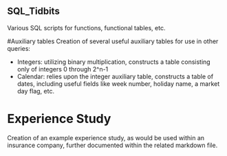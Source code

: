 ## SQL_Tidbits
Various SQL scripts for functions, functional tables, etc.

#Auxiliary tables
Creation of several useful auxiliary tables for use in other queries:
* Integers: utilizing binary multiplication, constructs a table consisting only of integers 0 through 2^n-1
* Calendar: relies upon the integer auxiliary table, constructs a table of dates, including useful fields like week number, holiday name, a market day flag, etc.

# Experience Study
Creation of an example experience study, as would be used within an insurance company, further documented within the related markdown file.
